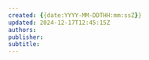 ```yaml
---
created: {{date:YYYY-MM-DDTHH:mm:ssZ}}
updated: 2024-12-17T12:45:15Z
authors: 
publisher: 
subtitle: 
---
```

